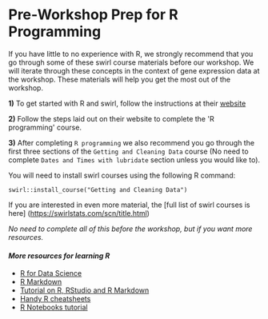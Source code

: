 # Pre-Workshop Prep for R Programming

If you have little to no experience with R, we strongly recommend that you go through some of these swirl course materials before our workshop.
We will iterate through these concepts in the context of gene expression data at the workshop. These materials will help you get the most out of the workshop.

**1)** To get started with R and swirl, follow the instructions at their [website](https://swirlstats.com/students.html)

**2)** Follow the steps laid out on their website to complete the 'R programming' course.

**3)** After completing `R programming` we also recommend you go through the first three sections of the `Getting and Cleaning Data` course (No need to complete `Dates and Times with lubridate` section unless you would like to).

You will need to install swirl courses using the following R command:

```
swirl::install_course("Getting and Cleaning Data")
```

If you are interested in even more material, the [full list of swirl courses is here] (https://swirlstats.com/scn/title.html)

*No need to complete all of this before the workshop, but if you want more resources.*
#### *More resources for learning R*
+ [R for Data Science](https://r4ds.had.co.nz/)  
+ [R Markdown](http://rmarkdown.rstudio.com)  
+ [Tutorial on R, RStudio and R Markdown](https://ismayc.github.io/rbasics-book/)  
+ [Handy R cheatsheets](https://www.rstudio.com/resources/cheatsheets/)  
+ [R Notebooks tutorial](https://bookdown.org/yihui/rmarkdown/)  
